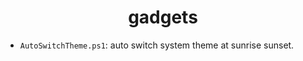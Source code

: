 <h1 align='center'>gadgets</h1>



- `AutoSwitchTheme.ps1`: auto switch system theme at sunrise sunset.

